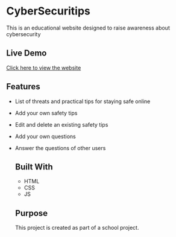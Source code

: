 # CyberSecuritips
This is an educational website designed to raise awareness about cybersecurity

## Live Demo

[Click here to view the website](http://espeletairene.mywebcommunity.org)  

## Features
- List of threats and practical tips for staying safe online
- Add your own safety tips
- Edit and delete an existing safety tips
- Add your own questions
- Answer the questions of other users

  ## Built With
  - HTML
  - CSS
  - JS
 
  ## Purpose

  This project is created as part of a school project.
